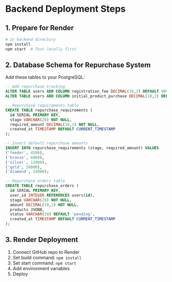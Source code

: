 # Backend Deployment Steps

## 1. Prepare for Render
```bash
# In backend directory
npm install
npm start  # Test locally first
```

## 2. Database Schema for Repurchase System
Add these tables to your PostgreSQL:

```sql
-- Add repurchase tracking
ALTER TABLE users ADD COLUMN registration_fee DECIMAL(10,2) DEFAULT 9000;
ALTER TABLE users ADD COLUMN initial_product_purchase DECIMAL(10,2) DEFAULT 9000;

-- Repurchase requirements table
CREATE TABLE repurchase_requirements (
  id SERIAL PRIMARY KEY,
  stage VARCHAR(20) NOT NULL,
  required_amount DECIMAL(10,2) NOT NULL,
  created_at TIMESTAMP DEFAULT CURRENT_TIMESTAMP
);

-- Insert default repurchase amounts
INSERT INTO repurchase_requirements (stage, required_amount) VALUES
('feeder', 4500),
('bronze', 6000),
('silver', 12000),
('gold', 18000),
('diamond', 24000);

-- Repurchase orders table
CREATE TABLE repurchase_orders (
  id SERIAL PRIMARY KEY,
  user_id INTEGER REFERENCES users(id),
  stage VARCHAR(20) NOT NULL,
  amount DECIMAL(10,2) NOT NULL,
  products JSONB,
  status VARCHAR(20) DEFAULT 'pending',
  created_at TIMESTAMP DEFAULT CURRENT_TIMESTAMP
);
```

## 3. Render Deployment
1. Connect GitHub repo to Render
2. Set build command: `npm install`
3. Set start command: `npm start`
4. Add environment variables
5. Deploy